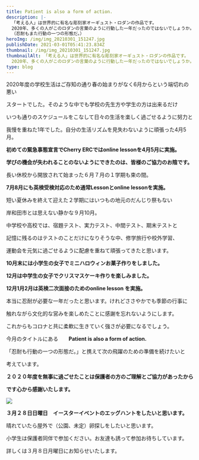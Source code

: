 ```yaml
---
title: Patient is also a form of action.
description: |-
  「考える人」は世界的に有名な彫刻家オーギュスト・ロダンの作品です。
  2020年、多くの人がこのロダンの言葉のように行動した一年だったのではないでしょうか。
  （忍耐もまた行動の一つの形態だ。）
heroImg: /img/img_20210301_151247.jpg
publishDate: 2021-03-01T05:41:23.834Z
thumbnail: /img/img_20210301_151247.jpg
thumbnailAlt: 「考える人」は世界的に有名な彫刻家オーギュスト・ロダンの作品です。
  2020年、多くの人がこのロダンの言葉のように行動した一年だったのではないでしょうか。 （忍耐もまた行動の一つの形態だ。）
type: blog
---
```

2020年度の学校生活はご存知の通り春の始まりがなく6月からという端切れの悪い

スタートでした。そのような中でも学校の先生方や学生の方は出来るだけ

いつも通りのスケジュールをこなして日々の生活を楽しく過ごせるように努力と

我慢を重ねた1年でした。自分の生活リズムを見失わないように頑張った4月5月。

**初めての緊急事態宣言でCherry ERCではonline lessonを4月5月に実施。**

**学びの機会が失われることのないようにできたのは、皆様のご協力のお陰です。**

長い休校から開放されて始まった６月７月の１学期も束の間。

**7月8月にも英検受検対応のため通常Lessonとonline lessonを実施。**

短い夏休みを終えて迎えた２学期にはいつもの地元のだんじり祭もない

岸和田市とは思えない静かな９月10月。

中学校や高校では、宿題テスト、実力テスト、中間テスト、期末テストと

記憶に残るのはテストのことだけになりそうな中、修学旅行や校外学習、

運動会を元気に過ごせるように配慮を重ねて頑張ってきたと思います。

**10月末には小学生の女子でミニハロウィンお菓子作りをしました。**

**12月は中学生の女子でクリスマスケーキ作りを楽しみました。**

**12月1月2月は英検二次面接のためのonline lesson を実施。**

本当に忍耐が必要な一年だったと思います。けれどささやかでも季節の行事に

触れながら文化的な営みを楽しめたことに感謝を忘れないようにします。

これからもコロナと共に柔軟に生きていく強さが必要になるでしょう。

今月のタイトルにある　　**Patient is also a form of action.**

「忍耐も行動の一つの形態だ。」と携えて次の飛躍のための準備を続けたいと

考えています。

**２０２０年度を無事に過ごせたことは保護者の方のご理解とご協力があったから**

**です心から感謝いたします。**

![](/img/img_20210301_151156.jpg)

**３月２８日日曜日　イースターイベントのエッグハントをしたいと思います。**

晴れていたら屋外で（公園、未定）卵探しをしたいと思います。

小学生は保護者同伴で参加ください。お友達も誘って参加お待ちしています。

詳しくは３月８日月曜日にお知らせいたします。